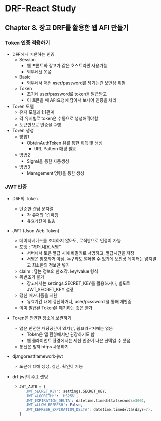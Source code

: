 # DRF-React Study

## Chapter 8. 장고 DRF를 활용한 웹 API 만들기

### Token 인증 적용하기

- DRF에서 지원하는 인증
  - Session
    - 웹 프론트와 장고가 같은 호스트라면 사용가능
    - 외부에선 못씀
  - Basic
    - 외부에서 매번 user/password를 넘기는건 보안상 위험
  - Token
    - 초기에 user/password로 token을 발급받고
    - 이 토큰을 매 API요청에 담아서 보내어 인증을 처리
- Token 모델
  - 유저 모델과 1:1관계
  - 각 유저별로 token은 수동으로 생성해줘야함
  - 토큰만으로 인증을 수행
- Token 생성
  - 방법1
    - ObtainAuthToken 뷰를 통한 획득 및 생성
      - URL Pattern 매핑 필요
  - 방법2
    - Signal을 통한 자동생성
  - 방법3
    - Management 명령을 통한 생성



### JWT 인증

- DRF의 Token

  - 단순한 랜덤 문자열
    - 각 유저와 1:1 매칭
    - 유효기간이 없음

- JWT (Json Web Token)

  - 데이터베이스를 조회하지 않아도, 로직만으로 인증이 가능
  - 포맷 : "헤더.내용.서명"
    - 서버에서 토큰 발급 시에 비밀키로 서명하고, 발급시간을 저장
    - 서명은 암호화가 아님. 누구라도 열어볼 수 있기에 보안성 데이터는 넣지말고 최소한의 정보만 넣기
  - claim : 담는 정보의 한조각. key/value 형식
  - 위변조가 불가
    - 장고에서는 settings.SECRET_KEY를 활용하거나, 별도로 JWT_SECRET_KEY 설정
  - 갱신 매커니즘을 지원
    - 유효기간 내에 갱신하거나, user/password 을 통해 재인증
  - 이미 발급된 Token을 폐기하는 것은 불가

- Token은 안전한 장소에 보관하기

  - 앱은 안전한 저장공간이 있지만, 웹브라우저에는 없음
    - Token은 앱 환경에서만 권장하기도 함
    - 웹 클라이언트 환경에서는 세션 인증이 나은 선택일 수 있음
  - 통신은 필히 https 사용하기

- djangorestframework-jwt

  - 토큰에 대해 생성, 갱신, 확인이 가능

- drf-jwt의 주요 셋팅

  - ```python
    JWT_AUTH = {
      'JWT_SECRET_KEY': settings.SECRET_KEY,
      'JWT_ALGORITHM': 'HS256',
      'JWT_EXPIRATION_DELTA': datetime.timedelta(seconds=300),
      'JWT_ALLOW_REFRESH': False,
      'JWT_REFRESH_EXPIRATION_DELTA': datetime.timedelta(days=7),
    }
    ```

    